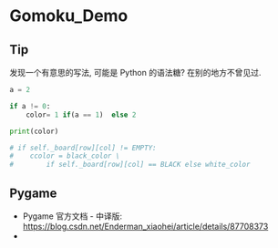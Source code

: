# Gomoku_Demo

## Tip

发现一个有意思的写法, 可能是 Python 的语法糖? 在别的地方不曾见过.

```python
a = 2

if a != 0: 
    color= 1 if(a == 1)  else 2

print(color)

# if self._board[row][col] != EMPTY:
#    ccolor = black_color \
#        if self._board[row][col] == BLACK else white_color
```

## Pygame

- Pygame 官方文档 - 中译版: https://blog.csdn.net/Enderman_xiaohei/article/details/87708373
- 